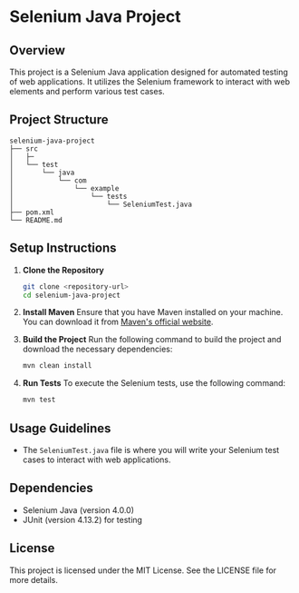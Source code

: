 # Selenium Java Project

## Overview
This project is a Selenium Java application designed for automated testing of web applications. It utilizes the Selenium framework to interact with web elements and perform various test cases.

## Project Structure
```
selenium-java-project
├── src
│   ├─
│   └── test
│       └── java
│           └── com
│               └── example
│                   └── tests
│                       └── SeleniumTest.java
├── pom.xml
└── README.md
```

## Setup Instructions
1. **Clone the Repository**
   ```bash
   git clone <repository-url>
   cd selenium-java-project
   ```

2. **Install Maven**
   Ensure that you have Maven installed on your machine. You can download it from [Maven's official website](https://maven.apache.org/download.cgi).

3. **Build the Project**
   Run the following command to build the project and download the necessary dependencies:
   ```bash
   mvn clean install
   ```

4. **Run Tests**
   To execute the Selenium tests, use the following command:
   ```bash
   mvn test
   ```

## Usage Guidelines
- The `SeleniumTest.java` file is where you will write your Selenium test cases to interact with web applications.

## Dependencies
- Selenium Java (version 4.0.0)
- JUnit (version 4.13.2) for testing

## License
This project is licensed under the MIT License. See the LICENSE file for more details.
